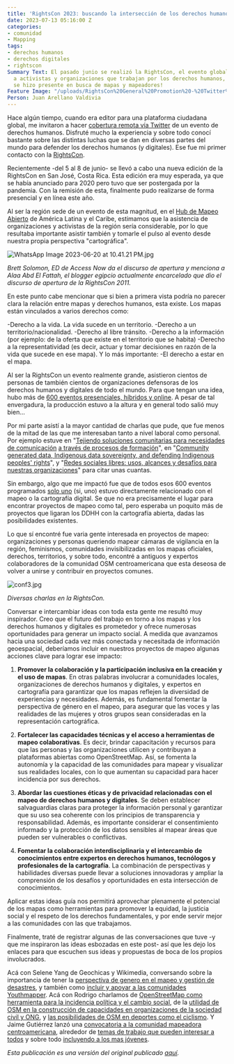 ```yaml
---
title: 'RightsCon 2023: buscando la intersección de los derechos humanos y los mapas'
date: 2023-07-13 05:16:00 Z
categories:
- comunidad
- Mapping
tags:
- derechos humanos
- derechos digitales
- rightscon
Summary Text: El pasado junio se realizó la RightsCon, el evento global que reúne
  a activistas y organizaciones que trabajan por los derechos humanos, y el Hub LAC
  se hizo presente en busca de mapas y mapeadores!
Feature Image: "/uploads/RightsCon%20General%20Promotion%20-%20Twitter%20header.png"
Person: Juan Arellano Valdivia
---
```


Hace algún tiempo, cuando era editor para una plataforma ciudadana global, me invitaron a hacer [cobertura remota vía Twitter](https://community.globalvoices.org/2016/04/rightscon-translation-lab-was-powered-by-gv-and-meedan/) de un evento de derechos humanos. Disfruté mucho la experiencia y sobre todo conocí bastante sobre las distintas luchas que se dan en diversas partes del mundo para defender los derechos humanos (y digitales). Ese fue mi primer contacto con la [RightsCon](https://www.rightscon.org/about-and-contact/).

Recientemente -del 5 al 8 de junio- se llevó a cabo una nueva edición de la RightsCon en San José, Costa Rica. Esta edición era muy esperada, ya que se había anunciado para 2020 pero tuvo que ser postergada por la pandemia. Con la remisión de esta, finalmente pudo realizarse de forma presencial y en línea este año.

Al ser la región sede de un evento de esta magnitud, en el [Hub de Mapeo Abierto](https://www.hotosm.org/hubs/latam-hub) de América Latina y el Caribe, estimamos que la asistencia de organizaciones y activistas de la región sería considerable, por lo que resultaba importante asistir también y tomarle el pulso al evento desde nuestra propia perspectiva "cartográfica".

![WhatsApp Image 2023-06-20 at 10.41.21 PM.jpg](/uploads/WhatsApp%20Image%202023-06-20%20at%2010.41.21%20PM.jpg)

*Brett Solomon, ED de Access Now da el discurso de apertura y menciona a Alaa Abd El Fattah, el blogger egipcio actualmente encarcelado que dio el discurso de apertura de la RightsCon 2011.*

En este punto cabe mencionar que si bien a primera vista podría no parecer clara la relación entre mapas y derechos humanos, esta existe. Los mapas están vinculados a varios derechos como:

-Derecho a la vida. La vida sucede en un territorio.
-Derecho a un territorio/nacionalidad.
-Derecho al libre tránsito.
-Derecho a la información (por ejemplo: de la oferta que existe en el territorio que se habita)
-Derecho a la representatividad (es decir, actuar y tomar decisiones en razón de la vida que sucede en ese mapa). Y lo más importante:
-El derecho a estar en el mapa.

Al ser la RightsCon un evento realmente grande, asistieron cientos de personas de también cientos de organizaciones defensoras de los derechos humanos y digitales de todo el mundo. Para que tengan una idea, hubo más de [600 eventos presenciales, híbridos y online](https://rightscon.summit.tc/t/rightscon-costa-rica-2023/events/agenda). A pesar de tal envergadura, la producción estuvo a la altura y en general todo salió muy bien...

Por mi parte asistí a la mayor cantidad de charlas que pude, que fue menos de la mitad de las que me interesaban tanto a nivel laboral como personal. Por ejemplo estuve en "[Tejiendo soluciones comunitarias para necesidades de comunicación](https://twitter.com/Cyberjuan/status/1666103542594039813) [a través de procesos de formación](https://twitter.com/Cyberjuan/status/1666106223974834176)", en "[Community generated data, Indigenous data sovereignty, and defending Indigenous peoples' rights](https://twitter.com/Cyberjuan/status/1666163079204184064)", y "[Redes sociales libres: usos, alcances y desafíos para nuestras organizaciones](https://twitter.com/Cyberjuan/status/1666501700050362385)" para citar unas cuantas.

Sin embargo, algo que me impactó fue que de todos esos 600 eventos programados [solo uno](https://rightscon.summit.tc/t/rightscon-costa-rica-2023/events/una-comunidad-del-espacio-vacio-del-mapa-digital-creando-sus-propias-soluciones-tecnologicas-fei36UsuDCAkyPfsUEKdEk) (si, uno) estuvo directamente relacionado con el mapeo o la cartografía digital. Se que no era precisamente el lugar para encontrar proyectos de mapeo como tal, pero esperaba un poquito más de proyectos que ligaran los DDHH con la cartografía abierta, dadas las posibilidades existentes.

Lo que sí encontré fue varia gente interesada en proyectos de mapeo: organizaciones y personas queriendo mapear cámaras de vigilancia en la región, feminismos, comunidades invisibilizadas en los mapas oficiales, derechos, territorios, y sobre todo, encontré a antiguos y expertos colaboradores de la comunidad OSM centroamericana que esta deseosa de volver a unirse y contribuir en proyectos comunes.

![conf3.jpg](/uploads/conf3.jpg)

*Diversas charlas en la RightsCon.*

Conversar e intercambiar ideas con toda esta gente me resultó muy inspirador. Creo que el futuro del trabajo en torno a los mapas y los derechos humanos y digitales es prometedor y ofrece numerosas oportunidades para generar un impacto social. A medida que avanzamos hacia una sociedad cada vez más conectada y necesitada de información geoespacial, deberíamos incluir en nuestros proyectos de mapeo algunas acciones clave para lograr ese impacto:

1. **Promover la colaboración y la participación inclusiva en la creación y el uso de mapas**. En otras palabras involucrar a comunidades locales, organizaciones de derechos humanos y digitales, y expertos en cartografía para garantizar que los mapas reflejen la diversidad de experiencias y necesidades. Además, es fundamental fomentar la perspectiva de género en el mapeo, para asegurar que las voces y las realidades de las mujeres y otros grupos sean consideradas en la representación cartográfica.

2. **Fortalecer las capacidades técnicas y el acceso a herramientas de mapeo colaborativas**. Es decir, brindar capacitación y recursos para que las personas y las organizaciones utilicen y contribuyan a plataformas abiertas como OpenStreetMap. Así, se fomenta la autonomía y la capacidad de las comunidades para mapear y visualizar sus realidades locales, con lo que aumentan su capacidad para hacer incidencia por sus derechos.

3. **Abordar las cuestiones éticas y de privacidad relacionadas con el mapeo de derechos humanos y digitales**. Se deben establecer salvaguardias claras para proteger la información personal y garantizar que su uso sea coherente con los principios de transparencia y responsabilidad. Además, es importante considerar el consentimiento informado y la protección de los datos sensibles al mapear áreas que pueden ser vulnerables o conflictivas.

4. **Fomentar la colaboración interdisciplinaria y el intercambio de conocimientos entre expertos en derechos humanos, tecnólogos y profesionales de la cartografía**. La combinación de perspectivas y habilidades diversas puede llevar a soluciones innovadoras y ampliar la comprensión de los desafíos y oportunidades en esta intersección de conocimientos.

Aplicar estas ideas guía nos permitirá aprovechar plenamente el potencial de los mapas como herramientas para promover la equidad, la justicia social y el respeto de los derechos fundamentales, y por ende servir mejor a las comunidades con las que trabajamos.

Finalmente, traté de registrar algunas de las conversaciones que tuve -y que me inspiraron las ideas esbozadas en este post- así que les dejo los enlaces para que escuchen sus ideas  y propuestas de boca de los propios involucrados.

Acá con Selene Yang de Geochicas y Wikimedia, conversando sobre la importancia de tener la [perspectiva de genero en el mapeo y gestión de desastres](https://www.tiktok.com/@mapeoabierto_la/video/7244189276886404358), y también como [incluir y apoyar a las comunidades Youthmapper](https://www.tiktok.com/@mapeoabierto_la/video/7245693273925242118?lang=es). Acá con Rodrigo charlamos de [OpenStreetMap como herramienta para la incidencia política y el cambio social](https://www.tiktok.com/@mapeoabierto_la/video/7244569100196875526), de la [utilidad de OSM en la construcción de capacidades en organizaciones de la sociedad civil y ONG](https://www.tiktok.com/@mapeoabierto_la/video/7246438991539719429), y [las posibilidades de OSM en deportes como el ciclismo](https://www.tiktok.com/@mapeoabierto_la/video/7247537901586664709?lang=es). Y Jaime Gutiérrez lanzó una [convocatoria a la comunidad mapeadora centroamericana](https://www.tiktok.com/@mapeoabierto_la/video/7244961777593732357), alrededor de [temas de trabajo que pueden interesar a todos](https://www.tiktok.com/@mapeoabierto_la/video/7247110539162242309) y sobre todo [incluyendo a los mas jóvenes](https://www.tiktok.com/@mapeoabierto_la/video/7247888741551951109?lang=es).

*Esta publicación es una versión del original publicado [aquí](http://arellanojuan.com/rightscon-2023-derechos-humanos-y-digitales/).*